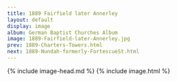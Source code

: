 ```yaml
---
title: 1889 Fairfield later Annerley
layout: default
display: image
album: German Baptist Churches Album
image: 1889-Fairfield-later-Annerley.jpg
prev: 1889-Charters-Towers.html
next: 1889-Nundah-formerly-FortescueSt.html
---
```

{% include image-head.md %}
{% include image.html %}